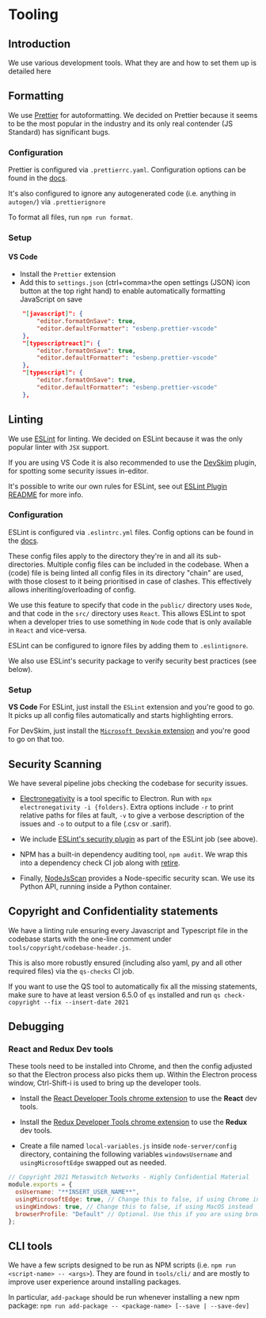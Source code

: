 # Tooling

## Introduction

We use various development tools. What they are and how to set them up is detailed here

## Formatting

We use [Prettier](https://prettier.io/) for autoformatting. We decided on Prettier because it seems to be the most popular in the industry and its only real contender (JS Standard) has significant bugs.

### Configuration

Prettier is configured via `.prettierrc.yaml`. Configuration options can be found in the [docs](https://prettier.io/docs/en/options.html).

It's also configured to ignore any autogenerated code (i.e. anything in `autogen/`) via `.prettierignore`

To format all files, run `npm run format`.

### Setup

#### VS Code

- Install the `Prettier` extension
- Add this to `settings.json` (ctrl+comma>the open settings (JSON) icon button at the top right hand) to enable automatically formatting JavaScript on save

```JSON
    "[javascript]": {
        "editor.formatOnSave": true,
        "editor.defaultFormatter": "esbenp.prettier-vscode"
    },
    "[typescriptreact]": {
        "editor.formatOnSave": true,
        "editor.defaultFormatter": "esbenp.prettier-vscode"
    },
    "[typescript]": {
        "editor.formatOnSave": true,
        "editor.defaultFormatter": "esbenp.prettier-vscode"
    },
```

## Linting

We use [ESLint](https://eslint.org/) for linting. We decided on ESLint because it was the only popular linter with `JSX` support.

If you are using VS Code it is also recommended to use the [DevSkim](https://github.com/microsoft/DevSkim) plugin, for spotting some security issues in-editor.

It's possible to write our own rules for ESLint, see out [ESLint Plugin README](../tools/eslint-plugins/eslint-plugins-readme.md) for more info.

### Configuration

ESLint is configured via `.eslintrc.yml` files. Config options can be found in the [docs](https://eslint.org/docs/user-guide/configuring).

These config files apply to the directory they're in and all its sub-directories. Multiple config files can be included in the codebase. When a (code) file is being linted all config files in its directory "chain" are used, with those closest to it being prioritised in case of clashes. This effectively allows inheriting/overloading of config.

We use this feature to specify that code in the `public/` directory uses `Node`, and that code in the `src/` directory uses `React`. This allows ESLint to spot when a developer tries to use something in `Node` code that is only available in `React` and vice-versa.

ESLint can be configured to ignore files by adding them to `.eslintignore`.

We also use ESLint's security package to verify security best practices (see below).

### Setup

**VS Code**
For ESLint, just install the `ESLint` extension and you're good to go. It picks up all config files automatically and starts highlighting errors.

For DevSkim, just install the [`Microsoft Devskim` extension](https://marketplace.visualstudio.com/items?itemName=MS-CST-E.MicrosoftDevSkim) and you're good to go on that too.

## Security Scanning

We have several pipeline jobs checking the codebase for security issues.

- [Electronegativity](https://www.npmjs.com/package/@doyensec/electronegativity) is a tool specific to Electron. Run with `npx electronegativity -i {folders}`. Extra options include `-r` to print relative paths for files at fault, `-v` to give a verbose description of the issues and `-o` to output to a file (.csv or .sarif).

- We include [ESLint's security plugin](https://www.npmjs.com/package/eslint-plugin-security) as part of the ESLint job (see above).

- NPM has a built-in dependency auditing tool, `npm audit`. We wrap this into a dependency check CI job along with [retire](https://www.npmjs.com/package/retire).

- Finally, [NodeJsScan](https://github.com/ajinabraham/nodejsscan) provides a Node-specific security scan. We use its Python API, running inside a Python container.

## Copyright and Confidentiality statements

We have a linting rule ensuring every Javascript and Typescript file in the codebase starts with the one-line comment under `tools/copyright/codebase-header.js`.

This is also more robustly ensured (including also yaml, py and all other required files) via the `qs-checks` CI job.

If you want to use the QS tool to automatically fix all the missing statements, make sure to have at least version 6.5.0 of `qs` installed and run `qs check-copyright --fix --insert-date 2021`

## Debugging

### React and Redux Dev tools

These tools need to be installed into Chrome, and then the config adjusted so that the Electron process also picks them up.
Within the Electron process window, Ctrl-Shift-i is used to bring up the developer tools.

- Install the [React Developer Tools chrome extension](https://chrome.google.com/webstore/detail/react-developer-tools/fmkadmapgofadopljbjfkapdkoienihi?hl=en-GB) to use the **React** dev tools.

- Install the [Redux Developer Tools chrome extension](https://chrome.google.com/webstore/detail/redux-devtools/lmhkpmbekcpmknklioeibfkpmmfibljd?hl=en) to use the **Redux** dev tools.

- Create a file named `local-variables.js` inside `node-server/config` directory, containing the following variables `windowsUsername` and `usingMicrosoftEdge` swapped out as needed.

```js
// Copyright 2021 Metaswitch Networks - Highly Confidential Material
module.exports = {
  osUsername: "**INSERT_USER_NAME**",
  usingMicrosoftEdge: true, // Change this to false, if using Chrome instead
  usingWindows: true, // Change this to false, if using MacOS instead
  browserProfile: "Default" // Optional. Use this if you are using browser profiles, and change it to "Profile 1" or "Profile 2"
};
```

## CLI tools

We have a few scripts designed to be run as NPM scripts (i.e. `npm run <script-name> -- <args>`). They are found in `tools/cli/` and are mostly to improve user experience around installing packages.

In particular, `add-package` should be run whenever installing a new npm package:
`npm run add-package -- <package-name> [--save | --save-dev]`
